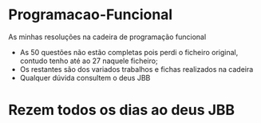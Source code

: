 # Programacao-Funcional
As minhas resoluções na cadeira de programação funcional

- As 50 questões não estão completas pois perdi o ficheiro original, contudo tenho até ao 27 naquele ficheiro;
- Os restantes são dos variados trabalhos e fichas realizados na cadeira
- Qualquer dúvida consultem o deus JBB

# Rezem todos os dias ao deus JBB
